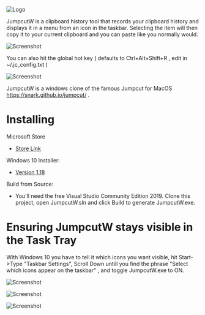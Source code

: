 ![Logo](https://github.com/qorrect/JumpcutW/blob/main/Assets/logo.png?raw=true)

<p>
JumpcutW is a clipboard history tool that records your clipboard history and displays it in a menu from an icon in the taskbar.  Selecting the item will then copy it to your current clipboard and you can paste like you normally would.
</p>


![Screenshot](https://github.com/qorrect/JumpcutW/blob/main/Assets/greenshot.png?raw=true)

You can also hit the global hot key ( defaults to Ctrl+Alt+Shift+R , edit in ~/.jc_config.txt )

![Screenshot](https://github.com/qorrect/JumpcutW/blob/main/Assets/greenshot2.png?raw=true)

JumpcutW is a windows clone of the famous Jumpcut for MacOS https://snark.github.io/jumpcut/ .

# Installing

Microsoft Store
 - [Store Link](https://www.microsoft.com/en-us/p/jumpcut/9nhn4f6b5vfp)

Windows 10 Installer:
 - [Version 1.18](https://github.com/qorrect/JumpcutW/releases/tag/release_20201115)

Build from Source:
 - You'll need the free Visual Studio Community Edition 2019.  Clone this project, open JumpcutW.sln and click Build to generate JumpcutW.exe.


# Ensuring JumpcutW stays visible in the Task Tray

With Windows 10 you have to tell it which icons you want visible, hit Start->Type "Taskbar Settings", Scroll Down untill you find the phrase "Select which icons appear on the taskbar" , and toggle JumpcutW.exe to ON.

![Screenshot](https://github.com/qorrect/JumpcutW/blob/main/Assets/toolbar1.png?raw=true)

![Screenshot](https://github.com/qorrect/JumpcutW/blob/main/Assets/toolbar2.png?raw=true)

![Screenshot](https://github.com/qorrect/JumpcutW/blob/main/Assets/toolbar3.png?raw=true)

